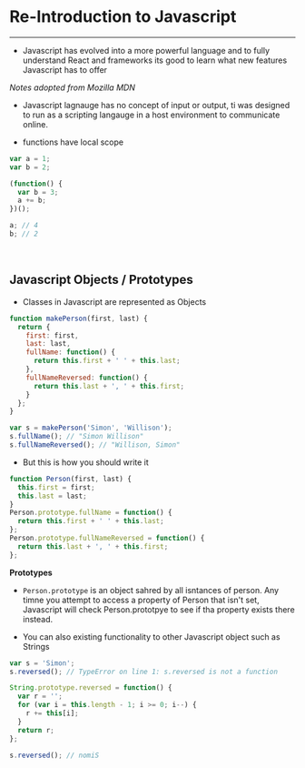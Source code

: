 # Re-Introduction to Javascript 
--- 
* Javascript has evolved into a more powerful language and to fully understand React and frameworks its good to learn what new features Javascript has to offer 

<em> Notes adopted from Mozilla MDN </em>

* Javascript lagnauge has no concept of input or output, ti was designed to run as a scripting langauge in a host environment to communicate online. 

* functions have local scope 

```js
var a = 1;
var b = 2;

(function() {
  var b = 3;
  a += b;
})();

a; // 4
b; // 2
```
<br>

## Javascript Objects / Prototypes
* Classes in Javascript are represented as Objects
```js
function makePerson(first, last) {
  return {
    first: first,
    last: last,
    fullName: function() {
      return this.first + ' ' + this.last;
    },
    fullNameReversed: function() {
      return this.last + ', ' + this.first;
    }
  };
}

var s = makePerson('Simon', 'Willison');
s.fullName(); // "Simon Willison"
s.fullNameReversed(); // "Willison, Simon"
```
* But this is how you should write it

```js
function Person(first, last) {
  this.first = first;
  this.last = last;
}
Person.prototype.fullName = function() {
  return this.first + ' ' + this.last;
};
Person.prototype.fullNameReversed = function() {
  return this.last + ', ' + this.first;
};
```
**Prototypes**

* ```Person.prototype``` is an object sahred by all isntances of person. Any timne you attempt to access a property of Person that isn't set, Javascript will check Person.prototpye to see if tha property exists there instead. 

* You can also existing functionality to other Javascript object such as Strings 

```js
var s = 'Simon';
s.reversed(); // TypeError on line 1: s.reversed is not a function

String.prototype.reversed = function() {
  var r = '';
  for (var i = this.length - 1; i >= 0; i--) {
    r += this[i];
  }
  return r;
};

s.reversed(); // nomiS
```